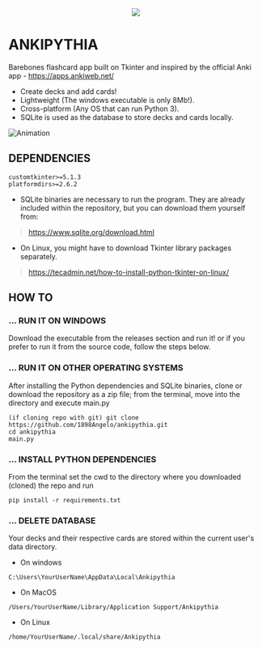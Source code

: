 <p align="center">
  <img src="https://i.imgur.com/ZHrVy1k.png">
</p>

# ANKIPYTHIA
Barebones flashcard app built on Tkinter and inspired by the official Anki app - https://apps.ankiweb.net/

- Create decks and add cards!
- Lightweight (The windows executable is only 8Mb!).
- Cross-platform (Any OS that can run Python 3).
- SQLite is used as the database to store decks and cards locally.

![Animation](https://github.com/1898Angelo/ankipythia/assets/123282394/529c4f49-51f4-4ce8-99dd-d450e36e5c35)

## DEPENDENCIES
```
customtkinter>=5.1.3
platformdirs>=2.6.2
```

- SQLite binaries are necessary to run the program. They are already included within the repository, but you can download them yourself from:
>https://www.sqlite.org/download.html

- On Linux, you might have to download Tkinter library packages separately.
>https://tecadmin.net/how-to-install-python-tkinter-on-linux/

## HOW TO
### ... RUN IT ON WINDOWS
Download the executable from the releases section and run it! or if you prefer to run it from the source code, follow the steps below.

### ... RUN IT ON OTHER OPERATING SYSTEMS 
After installing the Python dependencies and SQLite binaries, clone or download the repository as a zip file; from the terminal, move into the directory and execute main.py
```
(if cloning repo with git) git clone https://github.com/1898Angelo/ankipythia.git
cd ankipythia
main.py
```
### ... INSTALL PYTHON DEPENDENCIES
From the terminal set the cwd to the directory where you downloaded (cloned) the repo and run
```
pip install -r requirements.txt
```
### ... DELETE DATABASE
Your decks and their respective cards are stored within the current user's data directory.
- On windows
```
C:\Users\YourUserName\AppData\Local\Ankipythia
```
- On MacOS
```
/Users/YourUserName/Library/Application Support/Ankipythia
```
- On Linux
```
/home/YourUserName/.local/share/Ankipythia
```
